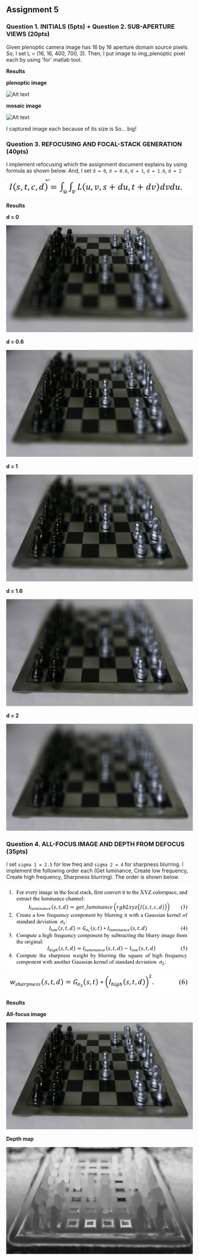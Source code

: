 ## Assignment 5

### Question 1. INITIALS (5pts) + Question 2. SUB-APERTURE VIEWS (20pts)

Given plenoptic camera image has 16 by 16 aperture domain source pixels. So, I set L = (16, 16, 400, 700, 3). Then, I put image to img_plenoptic pixel each by using 'for' matlab tool.

**Results**

**plenoptic image**

![Alt text](./Figure/img_plenoptic.png)

**mosaic image**

![Alt text](./Figure/img_mosaic.png)

I captured image each because of its size is So... big!

### Question 3. REFOCUSING AND FOCAL-STACK GENERATION (40pts)

I implement refocusing which the assignment document explains by using formula as shown below. 
And, I set `d = 0`, `d = 0.6`, `d = 1`, `d = 1.6`, `d = 2`  

![Alt text](./Figure/formula_refocus.png)

**Results**

**d = 0**

![Alt text](./Figure/img_depth_0.png)

**d = 0.6**

![Alt text](./Figure/img_depth_0.6.png)

**d = 1**

![Alt text](./Figure/img_depth_1.png)

**d = 1.6**

![Alt text](./Figure/img_depth_1.6.png)

**d = 2**

![Alt text](./Figure/img_depth_2.png)

### Question 4. ALL-FOCUS IMAGE AND DEPTH FROM DEFOCUS (35pts)

I set `sigma 1 = 2.5` for low freq and `sigma 2 = 4` for sharpness blurring. 
I implement the following order each (Get luminance, Create low frequency, Create high frequency, Sharpness blurring). The order is shown below.

![Alt text](./Figure/order.png)
   ![Alt text](./Figure/order2.png)

**Results**

**All-focus image**

![Alt text](./Figure/img_all_focus.png)

**Depth map**

![Alt text](./Figure/img_depth.png)

